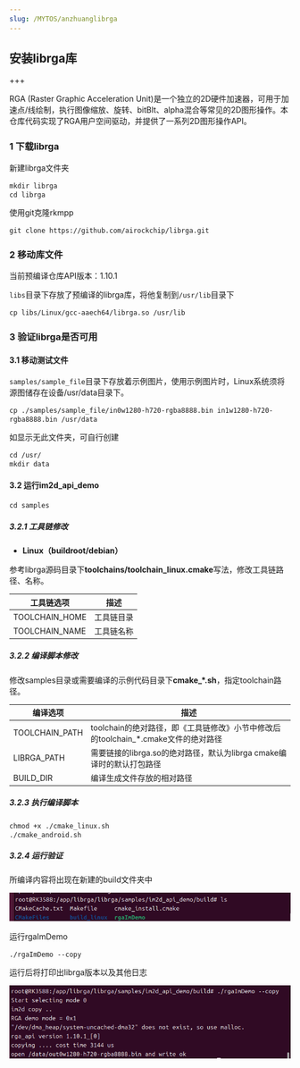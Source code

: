 ```yaml
---
slug: /MYTOS/anzhuanglibrga
---
```

## 安装librga库

+++

RGA (Raster Graphic Acceleration Unit)是一个独立的2D硬件加速器，可用于加速点/线绘制，执行图像缩放、旋转、bitBlt、alpha混合等常见的2D图形操作。本仓库代码实现了RGA用户空间驱动，并提供了一系列2D图形操作API。

### 1 下载librga

新建librga文件夹

```
mkdir librga
cd librga
```

使用git克隆rkmpp

```
git clone https://github.com/airockchip/librga.git
```

### 2 移动库文件

当前预编译仓库API版本：1.10.1

`libs`目录下存放了预编译的librga库，将他复制到`/usr/lib`目录下

```
cp libs/Linux/gcc-aaech64/librga.so /usr/lib
```

### 3 验证librga是否可用

#### 3.1 移动测试文件

`samples/sample_file`目录下存放着示例图片，使用示例图片时，Linux系统须将源图储存在设备/usr/data目录下。

```
cp ./samples/sample_file/in0w1280-h720-rgba8888.bin in1w1280-h720-rgba8888.bin /usr/data
```

如显示无此文件夹，可自行创建

```
cd /usr/
mkdir data
```

#### 3.2 运行im2d_api_demo

```
cd samples
```

##### 3.2.1 工具链修改

- **Linux（buildroot/debian）**

 参考librga源码目录下**toolchains/toolchain_linux.cmake**写法，修改工具链路径、名称。

| 工具链选项     | 描述       |
| -------------- | ---------- |
| TOOLCHAIN_HOME | 工具链目录 |
| TOOLCHAIN_NAME | 工具链名称 |

##### 3.2.2 编译脚本修改

 修改samples目录或需要编译的示例代码目录下**cmake_\*.sh**，指定toolchain路径。

| 编译选项       | 描述                                                         |
| -------------- | ------------------------------------------------------------ |
| TOOLCHAIN_PATH | toolchain的绝对路径，即《工具链修改》小节中修改后的toolchain_*.cmake文件的绝对路径 |
| LIBRGA_PATH    | 需要链接的librga.so的绝对路径，默认为librga cmake编译时的默认打包路径 |
| BUILD_DIR      | 编译生成文件存放的相对路径                                   |

##### 3.2.3 执行编译脚本

```
chmod +x ./cmake_linux.sh
./cmake_android.sh
```

##### 3.2.4 运行验证

所编译内容将出现在新建的build文件夹中

![ubuntu22.04.5.1.png](/img/ubuntu22.04.5.1.png)

运行rgaImDemo

```
./rgaImDemo --copy
```

运行后将打印出librga版本以及其他日志

![ubuntu22.04.5.1.png](/img/ubuntu22.04.5.2.png)